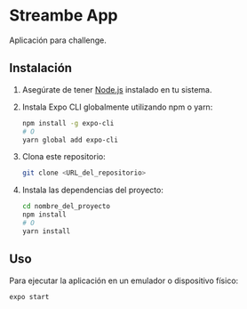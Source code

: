# Streambe App

Aplicación para challenge.

## Instalación

1. Asegúrate de tener [Node.js](https://nodejs.org/en/) instalado en tu sistema.
2. Instala Expo CLI globalmente utilizando npm o yarn:

    ```bash
    npm install -g expo-cli
    # O
    yarn global add expo-cli
    ```

3. Clona este repositorio:

    ```bash
    git clone <URL_del_repositorio>
    ```

4. Instala las dependencias del proyecto:

    ```bash
    cd nombre_del_proyecto
    npm install
    # O
    yarn install
    ```

## Uso

Para ejecutar la aplicación en un emulador o dispositivo físico:

```bash
expo start
